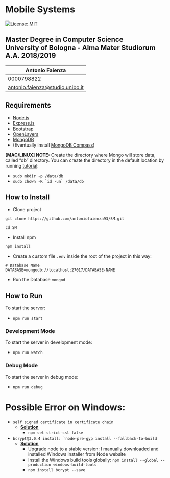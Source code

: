 # Mobile Systems 
[![License: MIT](https://img.shields.io/badge/License-MIT-yellow.svg)](https://opensource.org/licenses/MIT)
## Master Degree in Computer Science <br> University of Bologna - Alma Mater Studiorum <br> A.A. 2018/2019
Antonio Faienza | 
------------ | 
0000798822 | 
antonio.faienza@studio.unibo.it | 

## Requirements
* [Node.js](https://nodejs.org/en/)
* [Express.js](http://expressjs.com/)
* [Bootstrap](https://getbootstrap.com/)
* [OpenLayers](https://openlayers.org/download/)
* [MongoDB](https://www.mongodb.com/download-center/community)
* (Eventually install [MongoDB Compass](https://www.mongodb.com/download-center/compass))

**[MAC/LINUX] NOTE:** Create the directory where Mongo will store data, called “db” directory. You can create the directory in the default location by running [tutorial](https://treehouse.github.io/installation-guides/mac/mongo-mac.html): 
- `sudo mkdir -p /data/db`
- ```sudo chown -R `id -un` /data/db```


## How to Install
* Clone project 

`git clone https://github.com/antoniofaienza93/SM.git`

`cd SM`

* Install npm 

`npm install`

* Create a custom file `.env` inside the root of the 
project in this way: 
```
# Database Name
DATABASE=mongodb://localhost:27017/DATABASE-NAME
```
* Run the Database
`mongod` 
## How to Run
To start the server: 
* `npm run start`

### Development Mode
To start the server in development mode: 
* `npm run watch`

### Debug Mode
To start the server in debug mode: 
* `npm run debug`

# Possible Error on Windows: 
* `self signed certificate in certificate chain`
    * **[Solution](https://stackoverflow.com/a/34945326)**
        * `npm set strict-ssl false`
* ```bcrypt@3.0.4 install: `node-pre-gyp install --fallback-to-build```
    * **[Solution](https://superuser.com/a/1391066)**
        * Upgrade node to a stable version: I manually downloaded and installed Windows installer from Node website
        * Install the Windows build tools globally: ```npm install --global --production windows-build-tools```
        * ```npm install bcrypt --save```






